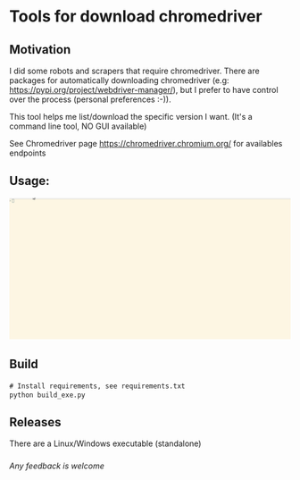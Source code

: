 # Tools for download chromedriver


## Motivation

I did some robots and scrapers that require chromedriver. There are packages for automatically downloading chromedriver (e.g: https://pypi.org/project/webdriver-manager/), but I prefer to have control over the process (personal preferences :-)).

This tool helps me list/download the specific version I want. (It's a command line tool, NO GUI available)


See Chromedriver page https://chromedriver.chromium.org/ for availables endpoints


## Usage:

![](demo.gif)

## Build
```
# Install requirements, see requirements.txt
python build_exe.py
```

## Releases
There are a Linux/Windows executable (standalone)



### 
_Any feedback is welcome_
